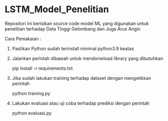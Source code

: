 # LSTM_Model_Penelitian
 Repositori ini berisikan source code model ML yang digunakan untuk penelitian terhadap Data Tinggi Gelombang dan Juga Arus Angin

 Cara Pemakaian :
 
 1. Pastikan Python sudah terinstall minimal python3.9 keatas
 
 2. Jalankan perintah dibawah untuk mendonwload library yang dibutuhkan
 
      pip install -r requirements.txt
   
 3. Jika sudah lakukan training terhadap dataset dengan mengetikkan perintah
 
      python training.py
   
 4. Lakukan evaluasi atau uji coba terhadap prediksi dengan perintah
 
      python evaluasi.py
   
